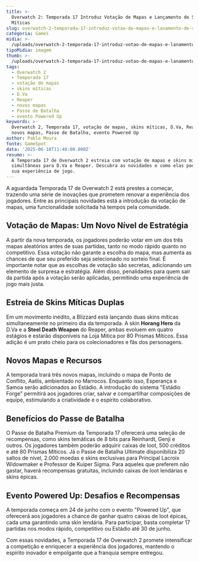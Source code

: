 ```yaml
---
title: >-
  Overwatch 2: Temporada 17 Introduz Votação de Mapas e Lançamento de Skins
  Míticas
slug: overwatch-2-temporada-17-introduz-votao-de-mapas-e-lanamento-de-skins-mticas
categoria: Games
midia: >-
  /uploads/overwatch-2-temporada-17-introduz-votao-de-mapas-e-lanamento-de-skins-mticas-thumb.jpg
tipoMidia: imagem
thumb: >-
  /uploads/overwatch-2-temporada-17-introduz-votao-de-mapas-e-lanamento-de-skins-mticas-thumb.jpg
tags:
  - Overwatch 2
  - Temporada 17
  - votação de mapas
  - skins míticas
  - D.Va
  - Reaper
  - novos mapas
  - Passe de Batalha
  - evento Powered Up
keywords: >-
  Overwatch 2, Temporada 17, votação de mapas, skins míticas, D.Va, Reaper,
  novos mapas, Passe de Batalha, evento Powered Up
author: Pablo Moura
fonte: GameSpot
data: '2025-06-18T11:40:00.000Z'
resumo: >-
  A Temporada 17 de Overwatch 2 estreia com votação de mapas e skins míticas
  simultâneas para D.Va e Reaper. Descubra as novidades e como elas podem mudar
  sua experiência de jogo.
---
```


A aguardada Temporada 17 de Overwatch 2 está prestes a começar, trazendo uma série de inovações que prometem renovar a experiência dos jogadores. Entre as principais novidades está a introdução da votação de mapas, uma funcionalidade solicitada há tempos pela comunidade.

## Votação de Mapas: Um Novo Nível de Estratégia

A partir da nova temporada, os jogadores poderão votar em um dos três mapas aleatórios antes de suas partidas, tanto no modo rápido quanto no competitivo. Essa votação não garante a escolha do mapa, mas aumenta as chances de que seu preferido seja selecionado no sorteio final. É importante notar que as escolhas de votação são secretas, adicionando um elemento de surpresa e estratégia. Além disso, penalidades para quem sair da partida após a votação serão aplicadas, permitindo uma experiência de jogo mais justa.

## Estreia de Skins Míticas Duplas

Em um movimento inédito, a Blizzard está lançando duas skins míticas simultaneamente no primeiro dia da temporada. A skin **Horang Hero** da D.Va e a **Steel Death Weapon** do Reaper, ambas evoluem em quatro estágios e estarão disponíveis na Loja Mítica por 80 Prismas Míticos. Essa adição é um prato cheio para os colecionadores e fãs dos personagens.

## Novos Mapas e Recursos

A temporada trará três novos mapas, incluindo o mapa de Ponto de Conflito, Aatlis, ambientado no Marrocos. Enquanto isso, Esperança e Samoa serão adicionados ao Estádio. A introdução do sistema "Estádio Forge" permitirá aos jogadores criar, salvar e compartilhar composições de equipe, estimulando a criatividade e o espírito colaborativo.

## Benefícios do Passe de Batalha

O Passe de Batalha Premium da Temporada 17 oferecerá uma seleção de recompensas, como skins temáticas de 8 bits para Reinhardt, Genji e outros. Os jogadores também poderão adquirir caixas de loot, 500 créditos e até 80 Prismas Míticos. Já o Passe de Batalha Ultimate disponibiliza 20 saltos de nível, 2.000 moedas e skins exclusivas para Principal Lacroix Widowmaker e Professor de Kuiper Sigma. Para aqueles que preferem não gastar, haverá recompensas gratuitas, incluindo caixas de loot lendárias e skins épicas.

## Evento Powered Up: Desafios e Recompensas

A temporada começa em 24 de junho com o evento "Powered Up", que oferecerá aos jogadores a chance de ganhar quatro caixas de loot épicas, cada uma garantindo uma skin lendária. Para participar, basta completar 17 partidas nos modos rápido, competitivo ou Estádio até 30 de junho.

Com essas novidades, a Temporada 17 de Overwatch 2 promete intensificar a competição e enriquecer a experiência dos jogadores, mantendo o espírito inovador e empolgante que a franquia sempre entregou.
